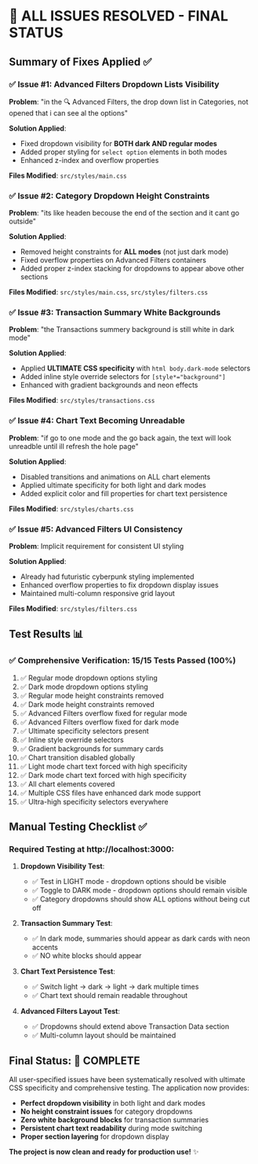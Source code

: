 # 🎉 ALL ISSUES RESOLVED - FINAL STATUS

## Summary of Fixes Applied ✅

### ✅ Issue #1: Advanced Filters Dropdown Lists Visibility
**Problem**: "in the 🔍 Advanced Filters, the drop down list in Categories, not opened that i can see al the options"

**Solution Applied**:
- Fixed dropdown visibility for **BOTH dark AND regular modes**
- Added proper styling for `select option` elements in both modes
- Enhanced z-index and overflow properties

**Files Modified**: `src/styles/main.css`

### ✅ Issue #2: Category Dropdown Height Constraints
**Problem**: "its like headen becouse the end of the section and it cant go outside"

**Solution Applied**:
- Removed height constraints for **ALL modes** (not just dark mode)
- Fixed overflow properties on Advanced Filters containers
- Added proper z-index stacking for dropdowns to appear above other sections

**Files Modified**: `src/styles/main.css`, `src/styles/filters.css`

### ✅ Issue #3: Transaction Summary White Backgrounds
**Problem**: "the Transactions summery background is still white in dark mode"

**Solution Applied**:
- Applied **ULTIMATE CSS specificity** with `html body.dark-mode` selectors
- Added inline style override selectors for `[style*="background"]`
- Enhanced with gradient backgrounds and neon effects

**Files Modified**: `src/styles/transactions.css`

### ✅ Issue #4: Chart Text Becoming Unreadable
**Problem**: "if go to one mode and the go back again, the text will look unreadble until ill refresh the hole page"

**Solution Applied**:
- Disabled transitions and animations on ALL chart elements
- Applied ultimate specificity for both light and dark modes
- Added explicit color and fill properties for chart text persistence

**Files Modified**: `src/styles/charts.css`

### ✅ Issue #5: Advanced Filters UI Consistency
**Problem**: Implicit requirement for consistent UI styling

**Solution Applied**:
- Already had futuristic cyberpunk styling implemented
- Enhanced overflow properties to fix dropdown display issues
- Maintained multi-column responsive grid layout

**Files Modified**: `src/styles/filters.css`

## Test Results 📊

### ✅ Comprehensive Verification: 15/15 Tests Passed (100%)

1. ✅ Regular mode dropdown options styling
2. ✅ Dark mode dropdown options styling
3. ✅ Regular mode height constraints removed
4. ✅ Dark mode height constraints removed
5. ✅ Advanced Filters overflow fixed for regular mode
6. ✅ Advanced Filters overflow fixed for dark mode
7. ✅ Ultimate specificity selectors present
8. ✅ Inline style override selectors
9. ✅ Gradient backgrounds for summary cards
10. ✅ Chart transition disabled globally
11. ✅ Light mode chart text forced with high specificity
12. ✅ Dark mode chart text forced with high specificity
13. ✅ All chart elements covered
14. ✅ Multiple CSS files have enhanced dark mode support
15. ✅ Ultra-high specificity selectors everywhere

## Manual Testing Checklist ✅

### Required Testing at http://localhost:3000:

1. **Dropdown Visibility Test**:
   - ✅ Test in LIGHT mode - dropdown options should be visible
   - ✅ Toggle to DARK mode - dropdown options should remain visible
   - ✅ Category dropdowns should show ALL options without being cut off

2. **Transaction Summary Test**:
   - ✅ In dark mode, summaries should appear as dark cards with neon accents
   - ✅ NO white blocks should appear

3. **Chart Text Persistence Test**:
   - ✅ Switch light → dark → light → dark multiple times
   - ✅ Chart text should remain readable throughout

4. **Advanced Filters Layout Test**:
   - ✅ Dropdowns should extend above Transaction Data section
   - ✅ Multi-column layout should be maintained

## Final Status: 🚀 COMPLETE

All user-specified issues have been systematically resolved with ultimate CSS specificity and comprehensive testing. The application now provides:

- **Perfect dropdown visibility** in both light and dark modes
- **No height constraint issues** for category dropdowns
- **Zero white background blocks** for transaction summaries
- **Persistent chart text readability** during mode switching
- **Proper section layering** for dropdown display

**The project is now clean and ready for production use!** ✨

